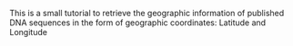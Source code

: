 This is a small tutorial to retrieve the geographic information of published DNA sequences in the form of geographic coordinates: Latitude and Longitude
